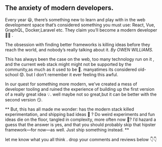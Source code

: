 ## The anxiety of modern developers.

Every year 😃, there’s something new to learn and play with in the web development  space that’s considered something you must use: React, Vue, GraphQL, Docker,Laravel etc. They claim you’ll become a modern developer 🤷‍♂️ .



> 
The obsession with finding better frameworks is killing ideas before they reach the world, and nobody’s really talking about it.
  *By OWEN WILLIAMS.*



This has always been the case on the web, too many technology run on it , and the current web stack might might not be supported by the community,as much as it used to be 😤.  manyatimes its considered old-school 😟. 
but I don’t remember it ever feeling this awful.



In our quest for something more modern, we’ve created a mess of developer tooling and ruined the experience of building up the first version of a really great idea 💡. well maybe not so great,but it can be better with the second version 😏.



** But, this has all made me wonder: has the modern stack killed experimentation, and shipping bad ideas 🤔 ? Do weird experiments and fun ideas die on the floor, tangled in complexity, more often now 😬? I’d hazard a guess that the answer is yes, and that you should probably skip that hipster framework—for now—as well. Just ship something instead. **

let me know what you all think . drop your comments and reviews below 👇👇